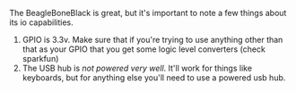 The BeagleBoneBlack is great, but it's important to note a few things about its io capabilities.

1. GPIO is 3.3v. Make sure that if you're trying to use anything other than that as your GPIO that you get some logic level converters (check sparkfun)
2. The USB hub is *not powered very well*.  It'll work for things like keyboards, but for anything else you'll need to use a powered usb hub.

